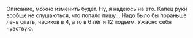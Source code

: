Описание, можно изменить будет. Ну, я надеюсь на это. Капец руки вообще не слушаються, что попало пишу... Надо было бы пораньше лечь спать, часиков в 4, а то в 6 лёг и 12 подьем. Ужасно себя чувствую.
